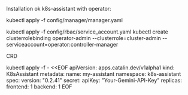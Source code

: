 


Installation ok k8s-assistant with operator:


kubectl apply -f config/manager/manager.yaml

kubectl apply -f config/rbac/service_account.yaml
kubectl create clusterrolebinding operator-admin --clusterrole=cluster-admin --serviceaccount=operator:controller-manager


CRD

kubectl apply -f - <<EOF
apiVersion: apps.catalin.dev/v1alpha1
kind: K8sAssistant
metadata:
  name: my-assistant
  namespace: k8s-assistant
spec:
  version: "0.2.41"
  secret:
    apiKey: "Your-Gemini-API-Key"
  replicas:
    frontend: 1
    backend: 1
EOF

